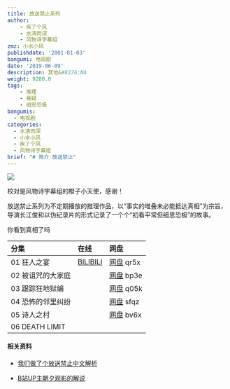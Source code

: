 ```yaml
---
title: 放送禁止系列
author: 
    - 疾了个风
    - 水清而深
    - 风物诗字幕组
zmz: 小水小风
publishdate: '2001-01-03'
bangumi: 电视剧
date: '2019-06-09'
description: 其他&#8226;NA
weight: 9280.0
tags:
    - 推理
    - 悬疑
    - 细思恐极
bangumis:
  - 电视剧
categories:
  - 水清而深
  - 小水小风
  - 疾了个风
  - 风物诗字幕组
brief: "# 简介 放送禁止"
---
```




![](https://raw.githubusercontent.com/tcgriffith/owaraisite/master/static/tmpimg/hosokinshi.jpg)

校对是风物诗字幕组的橙子小天使，感谢！


放送禁止系列为不定期播放的推理作品，以“事实的堆叠未必能抵达真相”为宗旨，导演长江俊和以伪纪录片的形式记录了一个个“初看平常但细思恐极”的故事。

你看到真相了吗

|分集    |在线  |网盘 |
|:----|:----|:-----|
|01 狂人之宴|[BILIBILI](https://www.bilibili.com/video/av69174903)|[网盘](https://pan.baidu.com/s/1kORCNCwuoEKZzILAGX7YGQ) qr5x|
|02 被诅咒的大家庭||[网盘](https://pan.baidu.com/s/1ZXkdXOu7Yllgu5oWL0ndfw) bp3e|
|03 跟踪狂地狱编||[网盘](https://pan.baidu.com/s/1dT9-u-VboHPZb26vE1uV0g) q05k|
|04 恐怖的邻里纠纷||[网盘](https://pan.baidu.com/s/1oFN9P9unvHtc5iDDBcs4jg) sfqz |
|05 诗人之村||[网盘](https://pan.baidu.com/s/1cGNkyOsz5nAThhMTUN0htA) bv6x|
|06 DEATH LIMIT|||




#### 相关资料

- [我们做了个放送禁止中文解析](http://fsjz.netlify.com)

- [B站UP主朝夕观影的解说](https://space.bilibili.com/3285014/video?keyword=%E6%94%BE%E9%80%81%E7%A6%81%E6%AD%A2)
